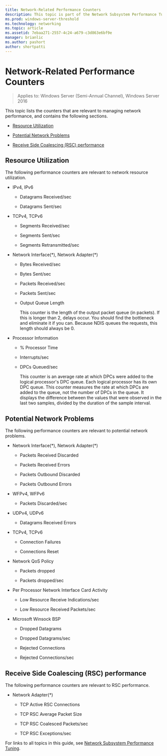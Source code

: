```yaml
---
title: Network-Related Performance Counters
description: This topic is part of the Network Subsystem Performance Tuning guide for Windows Server 2016.
ms.prod: windows-server-threshold
ms.technology: networking
ms.topic: article
ms.assetid: 7ebaa271-2557-4c24-a679-c3d863e6bf9e
manager: brianlic
ms.author: pashort
author: shortpatti
---
```


# Network-Related Performance Counters

>Applies to: Windows Server (Semi-Annual Channel), Windows Server 2016

This topic lists the counters that are relevant to managing network performance, and contains the following sections.  
  
-   [Resource Utilization](#bkmk_ru)  
  
-   [Potential Network Problems](#bkmk_np)  
  
-   [Receive Side Coalescing (RSC) performance](#bkmk_rsc)  
  
##  <a name="bkmk_ru"></a> Resource Utilization  

The following performance counters are relevant to network resource utilization.  
  
- IPv4, IPv6  
  
  -   Datagrams Received/sec  
  
  -   Datagrams Sent/sec  
  
- TCPv4, TCPv6  
  
  -   Segments Received/sec  
  
  -   Segments Sent/sec  
  
  -   Segments Retransmitted/sec  
  
- Network Interface(*), Network Adapter(\*)  
  
  - Bytes Received/sec  
  
  - Bytes Sent/sec  
  
  - Packets Received/sec  
  
  - Packets Sent/sec  
  
  - Output Queue Length  
  
    This counter is the length of the output packet queue \(in packets\). If this is longer than 2, delays occur. You should find the bottleneck and eliminate it if you can. Because NDIS queues the requests, this length should always be 0.  
  
- Processor Information  
  
  - % Processor Time  
  
  - Interrupts/sec  
  
  - DPCs Queued/sec  
  
    This counter is an average rate at which DPCs were added to the logical processor's DPC queue. Each logical processor has its own DPC queue. This counter measures the rate at which DPCs are added to the queue, not the number of DPCs in the queue. It displays the difference between the values that were observed in the last two samples, divided by the duration of the sample interval.  
  
##  <a name="bkmk_np"></a> Potential Network Problems  

The following performance counters are relevant to potential network problems.  
  
-   Network Interface(*), Network Adapter(\*)  
  
    -   Packets Received Discarded  
  
    -   Packets Received Errors  
  
    -   Packets Outbound Discarded  
  
    -   Packets Outbound Errors  
  
-   WFPv4, WFPv6  
  
    -   Packets Discarded/sec

-   UDPv4, UDPv6

    -   Datagrams Received Errors  
  
-   TCPv4, TCPv6  
  
    -   Connection Failures  
  
    -   Connections Reset  
  
-   Network QoS Policy  
  
    -   Packets dropped  
  
    -   Packets dropped/sec  
  
-   Per Processor Network Interface Card Activity  
  
    -   Low Resource Receive Indications/sec  
  
    -   Low Resource Received Packets/sec  
  
-   Microsoft Winsock BSP  
  
    -   Dropped Datagrams  
  
    -   Dropped Datagrams/sec  
  
    -   Rejected Connections  
  
    -   Rejected Connections/sec  
  
##  <a name="bkmk_rsc"></a> Receive Side Coalescing (RSC) performance  

The following performance counters are relevant to RSC performance.  
  
-   Network Adapter(*)  
  
    -   TCP Active RSC Connections  
  
    -   TCP RSC Average Packet Size  
  
    -   TCP RSC Coalesced Packets/sec  
  
    -   TCP RSC Exceptions/sec

For links to all topics in this guide, see [Network Subsystem Performance Tuning](net-sub-performance-top.md).